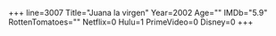 +++
line=3007
Title="Juana la virgen"
Year=2002
Age=""
IMDb="5.9"
RottenTomatoes=""
Netflix=0
Hulu=1
PrimeVideo=0
Disney=0
+++

